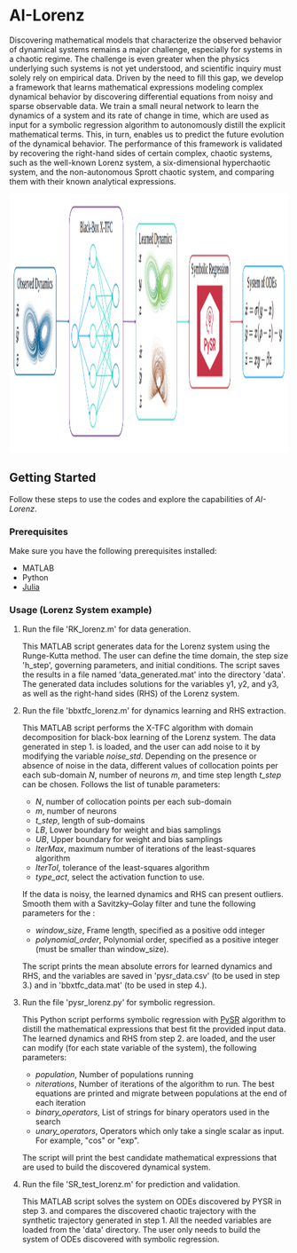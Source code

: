 # AI-Lorenz

Discovering mathematical models that characterize the observed behavior of dynamical systems remains a major challenge, especially for systems in a chaotic regime. The challenge is even greater when the physics underlying such systems is not yet understood, and scientific inquiry must solely rely on empirical data. Driven by the need to fill this gap, we develop a framework that learns mathematical expressions modeling complex dynamical behavior by discovering differential equations from noisy and sparse observable data. We train a small neural network to learn the dynamics of a system and its rate of change in time, which are used as input for a symbolic regression algorithm to autonomously distill the explicit mathematical terms. This, in turn, enables us to predict the future evolution of the dynamical behavior. The performance of this framework is validated by recovering the right-hand sides of certain complex, chaotic systems, such as the well-known Lorenz system, a six-dimensional hyperchaotic system, and the non-autonomous Sprott chaotic system, and comparing them with their known analytical expressions.

<img src="https://github.com/mariodeflorio/AI-Lorenz/blob/main/AI_lorenz_scheme.png" width="600" height="467">



## Getting Started

Follow these steps to use the codes and explore the capabilities of *AI-Lorenz*.

### Prerequisites

Make sure you have the following prerequisites installed:

* MATLAB
* Python 
* [Julia](https://julialang.org/downloads/)

### Usage (Lorenz System example)

1. Run the file 'RK_lorenz.m' for data generation. 

   This MATLAB script generates data for the Lorenz system using the Runge-Kutta method. The user can define the time domain, the step size 'h_step', governing parameters, and initial conditions. The script saves the results in a file named 'data_generated.mat' into the directory 'data'. The generated data includes solutions for the variables y1, y2, and y3, as well as the right-hand sides (RHS) of the Lorenz system. 
   
2. Run the file 'bbxtfc_lorenz.m' for dynamics learning and RHS extraction. 

   This MATLAB script performs the X-TFC algorithm with domain decomposition for black-box learning of the Lorenz system. The data generated in step 1. is loaded, and the user can add noise to it by modifying the variable *noise_std*. Depending on the presence or absence of noise in the data, different values of collocation points per each sub-domain *N*, number of neurons *m*, and time step length *t_step* can be chosen. Follows the list of tunable parameters:
      * *N*, number of collocation points per each sub-domain
      * *m*, number of neurons
      * *t_step*, length of sub-domains
      * *LB*, Lower boundary for weight and bias samplings
      * *UB*, Upper boundary for weight and bias samplings
      * *IterMax*, maximum number of iterations of the least-squares algorithm 
      * *IterTol*, tolerance of the least-squares algorithm
      * *type_act*, select the activation function to use.
        
   If the data is noisy, the learned dynamics and RHS can present outliers. Smooth them with a Savitzky–Golay filter
 and tune the following parameters for the :
      * *window_size*, Frame length, specified as a positive odd integer
      * *polynomial_order*, Polynomial order, specified as a positive integer (must be smaller than window_size).

   The script prints the mean absolute errors for learned dynamics and RHS, and the variables are saved in 'pysr_data.csv' (to be used in step 3.) and in 'bbxtfc_data.mat' (to be used in step 4.).

3. Run the file 'pysr_lorenz.py' for symbolic regression.

   This Python script performs symbolic regression with [PySR](https://github.com/MilesCranmer/PySR) algorithm to distill the mathematical expressions that best fit the provided input data. The learned dynamics and RHS from step 2. are loaded, and the user can modify (for each state variable of the system), the following parameters: 
      * *population*, Number of populations running
      * *niterations*, Number of iterations of the algorithm to run. The best equations are printed and migrate between populations at the end of each iteration
      * *binary_operators*, List of strings for binary operators used in the search
      * *unary_operators*, Operators which only take a single scalar as input. For example, "cos" or "exp".

   The script will print the best candidate mathematical expressions that are used to build the discovered dynamical system.

4. Run the file 'SR_test_lorenz.m' for prediction and validation.

   This MATLAB script solves the system on ODEs discovered by PYSR in step 3. and compares the discovered chaotic trajectory with the synthetic trajectory generated in step 1. All the needed variables are loaded from the 'data' directory. The user only needs to build the system of ODEs discovered with symbolic regression.  








